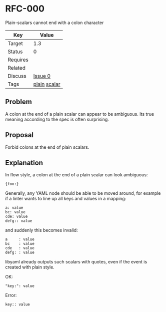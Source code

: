 RFC-000
=======

Plain-scalars cannot end with a colon character


| Key | Value |
| --- | --- |
| Target | 1.3 |
| Status | 0 |
| Requires | |
| Related | |
| Discuss | [Issue 0](../../issues/0) |
| Tags | [plain]() [scalar]() |


## Problem

A colon at the end of a plain scalar can appear to be ambiguous.
Its true meaning according to the spec is often surprising.


## Proposal

Forbid colons at the end of plain scalars.


## Explanation

In flow style, a colon at the end of a plain scalar can look ambiguous:
```
{foo:}
```

Generally, any YAML node should be able to be moved around, for example
if a linter wants to line up all keys and values in a mapping:
```
a: value
bc: value
cde: value
defg:: value
```

and suddenly this becomes invalid:
```
a     : value
bc    : value
cde   : value
defg: : value
```

libyaml already outputs such scalars with quotes, even if the event is
created with plain style.

OK:
```
"key:": value
```

Error:
```
key:: value
```
